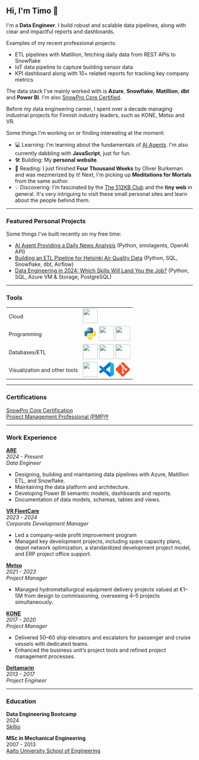## Hi, I'm Timo 👋

I'm a **Data Engineer**. I build robust and scalable data pipelines, along with clear and impactful reports and dashboards.

Examples of my recent professional projects:

- ETL pipelines with Matillion, fetching daily data from REST APIs to Snowflake
- IoT data pipeline to capture building sensor data
- KPI dashboard along with 10+ related reports for tracking key company metrics

The data stack I've mainly worked with is **Azure**, **Snowflake**, **Matillion**, **dbt** and **Power BI**. I'm also <a href="https://achieve.snowflake.com/61c92134-8c76-4d7d-bed8-f45a362727a9#acc.TRGOcuDh" target="_blank">SnowPro Core Certified</a>.

Before my data engineering career, I spent over a decade managing industrial projects for Finnish industry leaders, such as KONE, Metso and VR.

Some things I'm working on or finding interesting at the moment:

- 💻 Learning:  I'm learning about the fundamentals of <a href="https://github.com/timosarkka/ai-agent-news-summary" target="_blank">AI Agents</a>. I'm also currently dabbling with **JavaScript**, just for fun.
- 🛠️ Building: My **personal website**. 
- 📗 Reading: I just finished **Four Thousand Weeks** by Oliver Burkeman and was mezmerized by it! Next, I'm picking up **Meditations for Mortals** from the same author.
- 💡 Discovering: I'm fascinated by the <a href="https://512kb.club/" target="_blank">The 512KB Club</a> and the **tiny web** in general. It's very intriguing to visit these small personal sites and learn about the people behind them.

---

### Featured Personal Projects

Some things I've built recently on my free time:

* <a href="https://github.com/timosarkka/ai-agent-news-summary" target=”_blank”>AI Agent Providing a Daily News Analysis</a> (Python, smolagents, OpenAI API)
* <a href="https://github.com/timosarkka/helsinki-air-quality" target="_blank">Building an ETL Pipeline for Helsinki Air Quality Data</a> (Python, SQL, Snowflake, dbt, Airflow)
* <a href="https://github.com/timosarkka/data-eng-skills" target="_blank">Data Engineering in 2024: Which Skills Will Land You the Job?</a> (Python, SQL, Azure VM & Storage, PostgreSQL)

---

### Tools

<table>
    <tr>
        <td>Cloud</td>
        <td>
            <a href="https://azure.microsoft.com" target=”_blank”><img src="https://upload.wikimedia.org/wikipedia/commons/f/fa/Microsoft_Azure.svg" width="40" height="40"></a>
        </td>   
    </tr>
    <tr>
        <td>Programming</td>
        <td>
            <a href="https://www.python.org/" target=”_blank”><img src="https://github.com/devicons/devicon/blob/v2.13.0/icons/python/python-original.svg" width="40" height="40"/></a>
            <a href="https://numpy.org/" target=”_blank”><img src="https://cdn.worldvectorlogo.com/logos/numpy-1.svg" width="40" height="40"/></a>
            <a href="https://pandas.pydata.org/" target=”_blank”><img src="https://upload.wikimedia.org/wikipedia/commons/thumb/2/22/Pandas_mark.svg/674px-Pandas_mark.svg.png" width="40" height="40"/></a>
        </td>
    </tr>
    <tr>
        <td>Databases/ETL</td>
        <td>
            <a href="https://www.snowflake.com/en/" target=”_blank”><img src="https://companieslogo.com/img/orig/SNOW-35164165.png?t=1720244494" width="40" height="40"/></a>
            <a href="https://www.matillion.com/matillion-etl" target=”_blank”><img src="https://cdn.prod.website-files.com/61ddd0b42c51f89b7de1e910/667f22f950cc4db776f23203_667ef82f0f02ee8d2f00c9a1_matillion-new.svg" width="40" height="40"/></a>
            <a href="https://www.getdbt.com/" target=”_blank”><img src="https://svgmix.com/uploads/a9ea0e-dbt-icon.svg" width="40" height="40"/></a>
        </td>
    </tr>
    <tr>
        <td>Visualization and other tools</td>
        <td>
            <a href="https://www.microsoft.com/en-us/power-platform/products/power-bi" target=”_blank”><img src="https://upload.wikimedia.org/wikipedia/commons/c/cf/New_Power_BI_Logo.svg" width="40" height="40"/></a>
            <a href="https://code.visualstudio.com/" target=”_blank”><img src="https://github.com/devicons/devicon/blob/v2.13.0/icons/vscode/vscode-original.svg" width="40" height="40"/></a>
            <a href="https://git-scm.com/" target=”_blank”><img src="https://github.com/devicons/devicon/blob/v2.13.0/icons/git/git-original.svg" width="40" height="40"/></a>
        </td>
    </tr>
</table>

---

### Certifications
[SnowPro Core Certification](https://achieve.snowflake.com/61c92134-8c76-4d7d-bed8-f45a362727a9#acc.TRGOcuDh)  
[Project Management Professional (PMP)®](https://www.credly.com/badges/09dace82-3b47-459e-bfbd-b292ae4cdefd/public_url)

---

### Work Experience

<a href="https://www.are.fi/en/" target=”_blank”>**ARE**</a>\
*2024 - Present*\
*Data Engineer*

* Designing, building and maintaining data pipelines with Azure, Matillion ETL, and Snowflake.
* Maintaining the data platform and architecture.
* Developing Power BI semantic models, dashboards and reports.
* Documentation of data models, schemas, tables and views.

<a href="https://www.vrfleetcare.com/en" target=”_blank”>**VR FleetCare**</a>  
*2023 - 2024*  
*Corporate Development Manager*  

* Led a company-wide profit improvement program 
* Managed key development projects, including spare capacity plans, depot network optimization, a standardized development project model, and ERP project office support.

<a href="https://www.metso.com/" target=”_blank”>**Metso**</a>  
*2021 - 2023*  
*Project Manager*  

* Managed hydrometallurgical equipment delivery projects valued at €1–5M from design to commissioning, overseeing 4–5 projects simultaneously.

<a href="https://www.kone.com/en/" target=”_blank”>**KONE**</a>  
*2017 - 2020*  
*Project Manager*  

* Delivered 50–60 ship elevators and escalators for passenger and cruise vessels with dedicated teams.
* Enhanced the business unit’s project tools and refined project management processes.

<a href="https://www.deltamarin.com/" target=”_blank”>**Deltamarin**</a>  
*2013 - 2017*  
*Project Engineer*  

---

### Education

**Data Engineering Bootcamp**\
2024\
<a href="https://skillio.ai/" target=”_blank”>Skillio</a>

**MSc in Mechanical Engineering**\
2007 - 2013\
<a href="https://www.aalto.fi/en">Aalto University School of Engineering</a>
